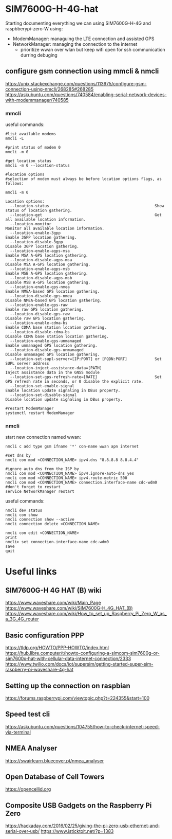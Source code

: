 # SIM7600G-H-4G-hat

Starting documenting everything we can using SIM7600G-H-4G and raspbberypi-zero-W using:
 - ModemManager: managuing the LTE connection and assisted GPS
 - NetworkManager: managing the connection to the internet
    - prioritize wwan over wlan but keep wifi open for ssh communication durring debuging


## configure gsm connection using mmcli & nmcli
https://unix.stackexchange.com/questions/113975/configure-gsm-connection-using-nmcli/268285#268285
https://askubuntu.com/questions/740584/enabling-serial-network-devices-with-modemmanager/740585

### mmcli
useful commands:
```
#list available modems
mmcli -L

#print status of modem 0
mmcli -m 0

#get location status
mmcli -m 0 --location-status

#location options
#selection of modem must always be before location options flags, as follows:

mmcli -m 0

Location options:
  --location-status                                              Show status of location gathering.
  --location-get                                                 Get all available location information.
  --location-monitor                                             Monitor all available location information.
  --location-enable-3gpp                                         Enable 3GPP location gathering.
  --location-disable-3gpp                                        Disable 3GPP location gathering.
  --location-enable-agps-msa                                     Enable MSA A-GPS location gathering.
  --location-disable-agps-msa                                    Disable MSA A-GPS location gathering.
  --location-enable-agps-msb                                     Enable MSB A-GPS location gathering.
  --location-disable-agps-msb                                    Disable MSB A-GPS location gathering.
  --location-enable-gps-nmea                                     Enable NMEA-based GPS location gathering.
  --location-disable-gps-nmea                                    Disable NMEA-based GPS location gathering.
  --location-enable-gps-raw                                      Enable raw GPS location gathering.
  --location-disable-gps-raw                                     Disable raw GPS location gathering.
  --location-enable-cdma-bs                                      Enable CDMA base station location gathering.
  --location-disable-cdma-bs                                     Disable CDMA base station location gathering.
  --location-enable-gps-unmanaged                                Enable unmanaged GPS location gathering.
  --location-disable-gps-unmanaged                               Disable unmanaged GPS location gathering.
  --location-set-supl-server=[IP:PORT] or [FQDN:PORT]            Set SUPL server address
  --location-inject-assistance-data=[PATH]                       Inject assistance data in the GNSS module
  --location-set-gps-refresh-rate=[RATE]                         Set GPS refresh rate in seconds, or 0 disable the explicit rate.
  --location-set-enable-signal                                   Enable location update signaling in DBus property.
  --location-set-disable-signal                                  Disable location update signaling in DBus property.

#restart ModemManager
systemctl restart ModemManager
```

### nmcli
start new connection named wwan:
```
nmcli c add type gsm ifname '*' con-name wwan apn internet

#set dns by
nmcli con mod <CONNECTION_NAME> ipv4.dns "8.8.8.8 8.8.4.4"

#ignore auto dns from the ISP by
nmcli con mod <CONNECTION_NAME> ipv4.ignore-auto-dns yes
nmcli con mod <CONNECTION_NAME> ipv4.route-metric 500
nmcli con mod <CONNECTION_NAME> connection.interface-name cdc-wdm0
#don't forget to restart
service NetworkManager restart
```

useful commands:
```
nmcli dev status
nmcli con show
nmcli connection show --active
nmcli connection delete <CONNECTION_NAME>

nmcli con edit <CONNECTION_NAME>
print
nmcli> set connection.interface-name cdc-wdm0
save
quit
```

# Useful links

## SIM7600G-H 4G HAT (B) wiki
https://www.waveshare.com/wiki/Main_Page
https://www.waveshare.com/wiki/SIM7600G-H_4G_HAT_(B)
https://www.waveshare.com/wiki/How_to_set_up_Raspberry_Pi_Zero_W_as_a_3G_4G_router

## Basic configuration PPP
https://tldp.org/HOWTO/PPP-HOWTO/index.html
https://hub.libre.computer/t/howto-configuring-a-simcom-sim7600g-or-sim7600x-hat-with-cellular-data-internet-connection/2333
https://www.twilio.com/docs/iot/supersim/getting-started-super-sim-raspberry-pi-waveshare-4g-hat

## Setting up the connection on raspbian
https://forums.raspberrypi.com/viewtopic.php?t=224355&start=100

## Speed test cli
https://askubuntu.com/questions/104755/how-to-check-internet-speed-via-terminal

## NMEA Analyser
https://swairlearn.bluecover.pt/nmea_analyser

## Open Database of Cell Towers
https://opencellid.org

## Composite USB Gadgets on the Raspberry Pi Zero
https://hackaday.com/2016/02/25/giving-the-pi-zero-usb-ethernet-and-serial-over-usb/
https://www.isticktoit.net/?p=1383